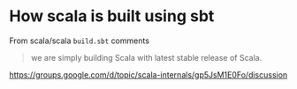 # How scala is built using sbt

From scala/scala `build.sbt` comments

> we are simply building Scala with latest stable release of Scala.

https://groups.google.com/d/topic/scala-internals/gp5JsM1E0Fo/discussion
